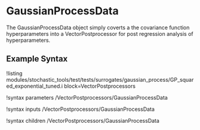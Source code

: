 # GaussianProcessData

The GaussianProcessData object simply coverts a the covariance function hyperparameters into a VectorPostprocessor for post regression analysis of hyperparameters.

## Example Syntax

!listing modules/stochastic_tools/test/tests/surrogates/gaussian_process/GP_squared_exponential_tuned.i block=VectorPostprocessors

!syntax parameters /VectorPostprocessors/GaussianProcessData

!syntax inputs /VectorPostprocessors/GaussianProcessData

!syntax children /VectorPostprocessors/GaussianProcessData
